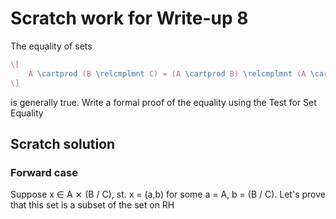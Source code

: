 # Scratch work for Write-up 8
The equality of sets
```latex
\[
	A \cartprod (B \relcmplmnt C) = (A \cartprod B) \relcmplmnt (A \cartprod C) 
\]
```
is generally true. Write a formal proof of the equality using the Test for Set Equality

## Scratch solution
### Forward case
Suppose x ∈ A ⨯ (B / C), st. x = (a,b) for some a = A, b = (B / C). Let's prove that this set is a subset of the set on RH
